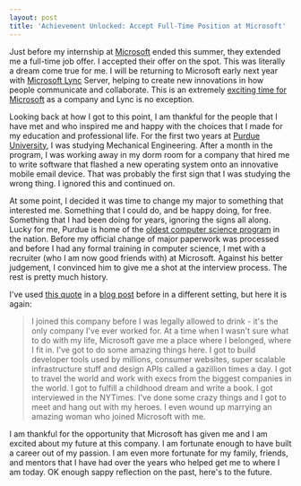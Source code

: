 ```yaml
---
layout: post
title: 'Achievement Unlocked: Accept Full-Time Position at Microsoft'
---
```


Just before my internship at [Microsoft](http://www.microsoft.com/en-us/default.aspx) ended this summer, they extended me a full-time job offer. I accepted their offer on the spot. This was literally a dream come true for me. I will be returning to Microsoft early next year with [Microsoft Lync](http://lync.microsoft.com/en-us/Pages/unified-communications.aspx) Server, helping to create new innovations in how people communicate and collaborate. This is an extremely [exciting time for Microsoft](http://gizmodo.com/5889659/microsoft-is-the-most-exciting-company-in-tech-hands-down) as a company and Lync is no exception.

Looking back at how I got to this point, I am thankful for the people that I have met and who inspired me and happy with the choices that I made for my education and professional life. For the first two years at [Purdue University](http://www.purdue.edu/), I was studying Mechanical Engineering. After a month in the program, I was working away in my dorm room for a company that hired me to write software that flashed a new operating system onto an innovative mobile email device. That was probably the first sign that I was studying the wrong thing. I ignored this and continued on.

At some point, I decided it was time to change my major to something that interested me. Something that I could do, and be happy doing, for free. Something that I had been doing for years, ignoring the signs all along. Lucky for me, Purdue is home of the [oldest computer science program](http://www.cs.purdue.edu/history/history.html) in the nation. Before my official change of major paperwork was processed and before I had any formal training in computer science, I met with a recruiter (who I am now good friends with) at Microsoft. Against his better judgement, I convinced him to give me a shot at the interview process. The rest is pretty much history.

I've used [this quote](http://sriramk.com/leaving-microsoft.html) in a [blog post](http://mbmccormick.com/2011/08/ending-the-best-summer-of-my-life/) before in a different setting, but here it is again:

> I joined this company before I was legally allowed to drink - it's the only company I've ever worked for. At a time when I wasn't sure what to do with my life, Microsoft gave me a place where I belonged, where I fit in. I've got to do some amazing things here. I got to build developer tools used by millions, consumer websites, super scalable infrastructure stuff and design APIs called a gazillion times a day. I got to travel the world and work with execs from the biggest companies in the world. I got to fulfill a childhood dream and write a book. I got interviewed in the NYTimes. I've done some crazy things and I got to meet and hang out with my heroes. I even wound up marrying an amazing woman who joined Microsoft with me.

I am thankful for the opportunity that Microsoft has given me and I am excited about my future at this company. I am fortunate enough to have built a career out of my passion. I am even more fortunate for my family, friends, and mentors that I have had over the years who helped get me to where I am today. OK enough sappy reflection on the past, here's to the future.
